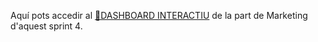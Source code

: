 Aquí pots accedir al [🔗DASHBOARD INTERACTIU](https://app.powerbi.com/view?r=eyJrIjoiYzBmZjhiMzktYjQwYS00NGUyLWIyMzQtMWMzYTlmYTExZTkxIiwidCI6ImFlYzc2MmU0LTNkNTQtNDk1ZS1hOGZlLTQyODdkY2U2ZmU2OSIsImMiOjh9&pageName=87b42f337eb10d0b676a) de la part de Marketing d'aquest sprint 4.
